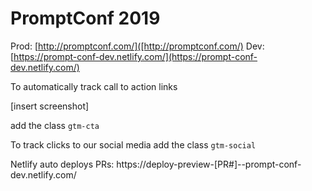 # PromptConf 2019

Prod: [http://promptconf.com/]([http://promptconf.com/)
Dev: [https://prompt-conf-dev.netlify.com/](https://prompt-conf-dev.netlify.com/)

To automatically track call to action links

[insert screenshot]

add the class `gtm-cta`

To track clicks to our social media add the class `gtm-social`

Netlify auto deploys PRs: 
https://deploy-preview-[PR#]--prompt-conf-dev.netlify.com/